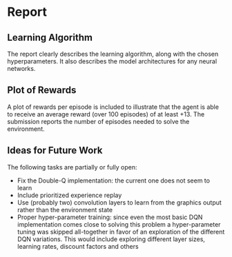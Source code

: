 # Report
## Learning Algorithm
	

The report clearly describes the learning algorithm, along with the chosen hyperparameters. It also describes the model architectures for any neural networks.

## Plot of Rewards
	

A plot of rewards per episode is included to illustrate that the agent is able to receive an average reward (over 100 episodes) of at least +13. The submission reports the number of episodes needed to solve the environment.

## Ideas for Future Work
The following tasks are partially or fully open:
* Fix the Double-Q implementation: the current one does not seem to learn
* Include prioritized experience replay
* Use (probably two) convolution layers to learn from the graphics output rather than the 
    environment state
* Proper hyper-parameter training: since even the most basic DQN implementation comes close 
    to solving this problem a hyper-parameter tuning was skipped all-together in favor 
    of an exploration of the different DQN variations. This would include exploring different
  layer sizes, learning rates, discount factors and others